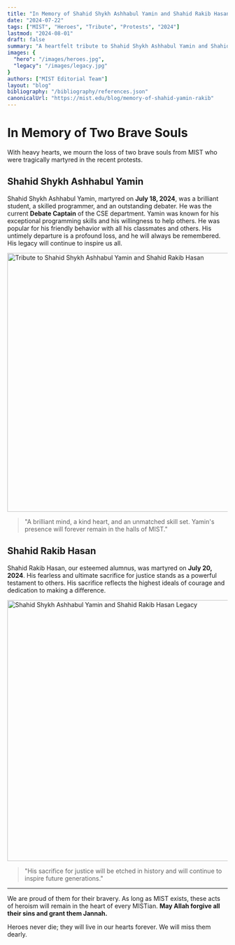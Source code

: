 ```yaml
---
title: "In Memory of Shahid Shykh Ashhabul Yamin and Shahid Rakib Hasan"
date: "2024-07-22"
tags: ["MIST", "Heroes", "Tribute", "Protests", "2024"]
lastmod: "2024-08-01"
draft: false
summary: "A heartfelt tribute to Shahid Shykh Ashhabul Yamin and Shahid Rakib Hasan, who were tragically martyred in recent protests, leaving behind a legacy of bravery and sacrifice."
images: {
  "hero": "/images/heroes.jpg",
  "legacy": "/images/legacy.jpg"
}
authors: ["MIST Editorial Team"]
layout: "blog"
bibliography: "/bibliography/references.json"
canonicalUrl: "https://mist.edu/blog/memory-of-shahid-yamin-rakib"
---
```


# In Memory of Two Brave Souls

With heavy hearts, we mourn the loss of two brave souls from MIST who were tragically martyred in the recent protests.

## Shahid Shykh Ashhabul Yamin

Shahid Shykh Ashhabul Yamin, martyred on **July 18, 2024**, was a brilliant student, a skilled programmer, and an outstanding debater. He was the current **Debate Captain** of the CSE department. Yamin was known for his exceptional programming skills and his willingness to help others. He was popular for his friendly behavior with all his classmates and others. His untimely departure is a profound loss, and he will always be remembered. His legacy will continue to inspire us all.

<img height="592" width="592" alt="Tribute to Shahid Shykh Ashhabul Yamin and Shahid Rakib Hasan" src="https://scontent.fdac7-1.fna.fbcdn.net/v/t39.30808-6/453327018_453950227470083_3136600410953141924_n.jpg?_nc_cat=109&ccb=1-7&_nc_sid=833d8c&_nc_eui2=AeGxQ2ETOKN2CF_l-wJ4i0T0__ZBzapy2qj_9kHNqnLaqB3Yp8XY5VbNBE0U6aLd-ITaieQh1H2wf76Si5zs95tn&_nc_ohc=ZmSiyE92thoQ7kNvgGl6kX3&_nc_ht=scontent.fdac7-1.fna&_nc_gid=AE62YFkw5Lr2-GDTDEGoAAg&oh=00_AYDrYT108IIeVLXAcyfmE_xN_5vJNMipDZS8lA9fH_o9kw&oe=66E0E069" />

<blockquote>
  "A brilliant mind, a kind heart, and an unmatched skill set. Yamin's presence will forever remain in the halls of MIST."
</blockquote>

## Shahid Rakib Hasan

Shahid Rakib Hasan, our esteemed alumnus, was martyred on **July 20, 2024**. His fearless and ultimate sacrifice for justice stands as a powerful testament to others. His sacrifice reflects the highest ideals of courage and dedication to making a difference.

<img height="597" width="597" alt="Shahid Shykh Ashhabul Yamin and Shahid Rakib Hasan Legacy" src="https://scontent.fdac7-1.fna.fbcdn.net/v/t39.30808-6/453533673_453950237470082_7475760002003374895_n.jpg?_nc_cat=103&ccb=1-7&_nc_sid=833d8c&_nc_eui2=AeH-dgP9eUouWY5PeRjHrW2HbH2P2C25V3tsfY_YLblXe6FJusn6Mm-VawDj6DE40xa6Ooss01kWD4-NoKS2W11L&_nc_ohc=RVHFZDJ-XboQ7kNvgEchKiK&_nc_ht=scontent.fdac7-1.fna&oh=00_AYAiajf-GY26Y_aHDQXWI4CXqAAccSsib8532PNVTAryGg&oe=66E0F60C" />

<blockquote>
  "His sacrifice for justice will be etched in history and will continue to inspire future generations."
</blockquote>

***

We are proud of them for their bravery. As long as MIST exists, these acts of heroism will remain in the heart of every MISTian. **May Allah forgive all their sins and grant them Jannah.**

Heroes never die; they will live in our hearts forever. We will miss them dearly.